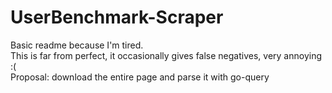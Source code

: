 # UserBenchmark-Scraper

Basic readme because I'm tired.  
This is far from perfect, it occasionally gives false negatives, very annoying :(  
Proposal: download the entire page and parse it with go-query
